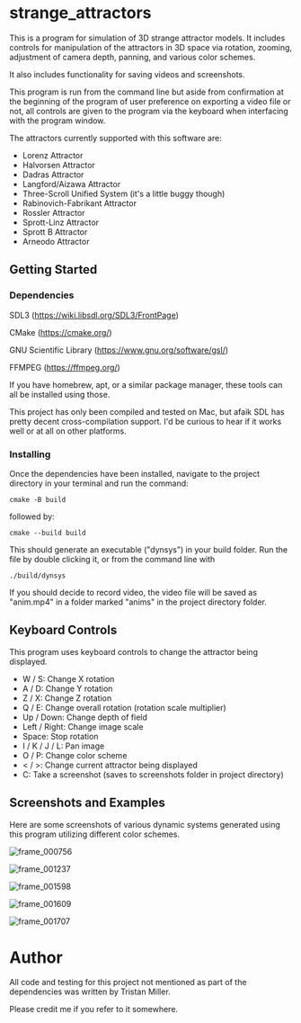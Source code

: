 # strange_attractors

This is a program for simulation of 3D strange attractor models. It includes controls for manipulation of the attractors in 3D space via rotation, zooming, adjustment of camera depth, panning, and various color schemes.

It also includes functionality for saving videos and screenshots.

This program is run from the command line but aside from confirmation at the beginning of the program of user preference on exporting a video file or not, all controls are given to the program via the keyboard when interfacing with the program window.

The attractors currently supported with this software are:

- Lorenz Attractor
- Halvorsen Attractor
- Dadras Attractor
- Langford/Aizawa Attractor
- Three-Scroll Unified System (it's a little buggy though)
- Rabinovich-Fabrikant Attractor
- Rossler Attractor
- Sprott-Linz Attractor
- Sprott B Attractor
- Arneodo Attractor

## Getting Started

### Dependencies

SDL3 (https://wiki.libsdl.org/SDL3/FrontPage)

CMake (https://cmake.org/)

GNU Scientific Library (https://www.gnu.org/software/gsl/)

FFMPEG (https://ffmpeg.org/)

If you have homebrew, apt, or a similar package manager, these tools can all be installed using those.

This project has only been compiled and tested on Mac, but afaik SDL has pretty decent cross-compilation support. I'd be curious to hear if it works well or at all on other platforms.

### Installing

Once the dependencies have been installed, navigate to the project directory in your terminal and run the command:

`cmake -B build`

followed by:

`cmake --build build`


This should generate an executable ("dynsys") in your build folder. Run the file by double clicking it, or from the command line with 

`./build/dynsys` 

If you should decide to record video, the video file will be saved as "anim.mp4" in a folder marked "anims" in the project directory folder.

## Keyboard Controls

This program uses keyboard controls to change the attractor being displayed.

- W / S: Change X rotation
- A / D: Change Y rotation
- Z / X: Change Z rotation
- Q / E: Change overall rotation (rotation scale multiplier)
- Up / Down: Change depth of field
- Left / Right: Change image scale
- Space: Stop rotation
- I / K / J / L: Pan image
- O / P: Change color scheme
- < / >: Change current attractor being displayed
- C: Take a screenshot (saves to screenshots folder in project directory)

## Screenshots and Examples

Here are some screenshots of various dynamic systems generated using this program utilizing different color schemes.

![frame_000756](https://github.com/user-attachments/assets/aef1fcd9-b625-4678-aec2-29294878df33)

![frame_001237](https://github.com/user-attachments/assets/173a18b8-8297-484b-b46c-e602a88f5bf7)

![frame_001598](https://github.com/user-attachments/assets/d7774096-294e-4919-be28-5df343398b53)

![frame_001609](https://github.com/user-attachments/assets/62ed0b3c-4043-4f98-a183-f0857c22bd8b)

![frame_001707](https://github.com/user-attachments/assets/b7d78273-35c2-4bc9-95f5-ab632d6e6386)

# Author

All code and testing for this project not mentioned as part of the dependencies was written by Tristan Miller.

Please credit me if you refer to it somewhere.
